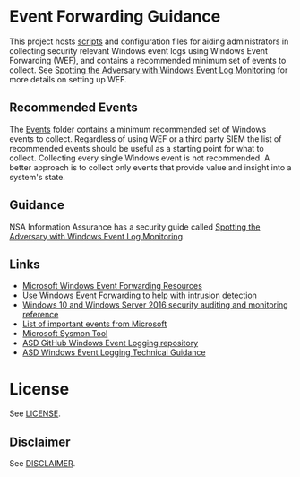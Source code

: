 # Event Forwarding Guidance

This project hosts [scripts](./scripts/) and configuration files for aiding administrators in collecting security relevant Windows event logs using Windows Event Forwarding (WEF), and contains a recommended minimum set of events to collect. See [Spotting the Adversary with Windows Event Log Monitoring](https://www.iad.gov/iad/library/ia-guidance/security-configuration/applications/spotting-the-adversary-with-windows-event-log-monitoring.cfm) for more details on setting up WEF.

## Recommended Events
The [Events](./Events/) folder contains a minimum recommended set of Windows events to collect. Regardless of using WEF or a third party SIEM the list of recommended events should be useful as a starting point for what to collect. Collecting every single Windows event is not recommended. A better approach is to collect only events that provide value and insight into a system's state.

## Guidance
NSA Information Assurance has a security guide called [Spotting the Adversary with Windows Event Log Monitoring](https://www.iad.gov/iad/library/ia-guidance/security-configuration/applications/spotting-the-adversary-with-windows-event-log-monitoring.cfm).

## Links
* [Microsoft Windows Event Forwarding Resources](https://aka.ms/wef)
* [Use Windows Event Forwarding to help with intrusion detection](https://docs.microsoft.com/en-us/windows/threat-protection/use-windows-event-forwarding-to-assist-in-instrusion-detection)
* [Windows 10 and Windows Server 2016 security auditing and monitoring reference](https://www.microsoft.com/en-us/download/details.aspx?id=52630)
* [List of important events from Microsoft](https://docs.microsoft.com/en-us/windows-server/identity/ad-ds/plan/appendix-l--events-to-monitor)
* [Microsoft Sysmon Tool](https://technet.microsoft.com/en-us/sysinternals/sysmon)
* [ASD GitHub Windows Event Logging repository](https://github.com/AustralianCyberSecurityCentre/windows_event_logging)
* [ASD Windows Event Logging Technical Guidance](https://asd.gov.au/publications/protect/Windows_Event_Logging_Technical_Guidance.pdf)

# License
See [LICENSE](./LICENSE.md).

## Disclaimer
See [DISCLAIMER](./DISCLAIMER.md).